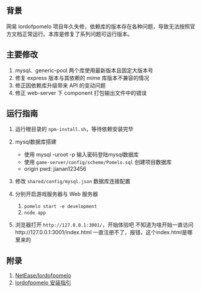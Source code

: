 ## 背景

网易 lordofpomelo 项目年久失修，依赖库的版本存在各种问题，导致无法按照官方文档正常运行。本库是修复了系列问题可运行版本。

## 主要修改
1. mysql、generic-pool 两个库使用最新版本且固定大版本号
2. 修复 express 版本与其依赖的 mime 库版本不兼容的情况
3. 修正因依赖库升级带来 API 的变动问题
4. 修正 web-server 下 component 打包输出文件中的错误

## 运行指南
1. 运行根目录的 `npm-install.sh`，等待依赖安装完毕

2.  mysql数据库搭建
    * 使用 mysql -uroot -p 输入密码登陆mysql数据库
	* 使用 `game-server/config/scheme/Pomelo.sql` 创建项目数据库
	* origin pwd: jianan123456
3. 修改 `shared/config/mysql.json` 数据库连接配置
4. 分别开启游戏服务器与 Web 服务器
    1. `pomelo start -e development`
    2. `node app`
5. 浏览器打开 `http://127.0.0.1:3001/`，开始体验吧
   不知道为啥开始一直访问http://127.0.0.1:3001/index.html 一直注册不了，报错，这个index.html是哪里来的

## 附录
1. [NetEase/lordofpomelo](https://github.com/NetEase/lordofpomelo)
2. [lordofpomelo 安装指引](https://github.com/NetEase/pomelo/wiki/Installation-guide-of-lordofpomelo)

